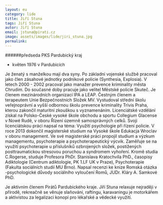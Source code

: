 ```yaml
---
layout: eu
category: lide
title: Jiří Stuna
tags: Jiří Stuna
autor: Jiří Stuna
email: jstuna@pirati.cz
image: assets/images/lide/jiri_stuna.jpg
permalink: 
---
```


######předseda PKS Pardubický kraj

* květen 1976 v Pardubicích

Je ženatý s manželkou mají dva syny. Po základní vojenské službě pracoval jako člen zásahové jednotky podnikové policie (Synthesia, Explosia). V letech 2000 - 2002 pracoval jako manažer prevence kriminality města Chrudim. Do současné doby pracuje jako velitel Městské policie Skuteč. Je členem mezinárodních organizací IPA a LEAP. Čestným členem a terapeutem Unie Bezpečnostních Složek MV. Vystudoval střední školu veřejnoprávní a vyšší odbornou školu prevence kriminality Trivis Praha, kterou zakončil maturitní zkouškou s vyznamenáním. Licenciátské vzdělání získal na Polsko-České vysoké škole obchodu a sportu Collegium Glacense v Nowé Rudě, v oboru Řízení územně samosprávných celků. Svoji licenciátskou práci napsal na téma: Využití psychologie při řízení policie. V roce 2013 dokončil magisterské studium na Vysoké škole Edukacja Wroclav v oboru management. Ve své magisterské práci propojil studium a výzkum managementu, psychoterapie a psychoterapeutický výcvik. Zaměřuje se na využití psychoterapie u příslušníků ozbrojených složek, postižených posttraumatickou stresovou poruchou a syndromem vyhoření.
Kromě studia C.Rogerse, studuje Profesora PhDr. Stanislava Kratochvíla PhD., časopisy Adiktologie (Centrum adiktologie, PK 1.LF UK v Praze), Psychoterapie (Fakulta sociálních studií MU Brno). Napsal recenzi ke knize Romská otázka -psychologické důvody sociálního vyloučení Romů, JUDr. Kláry A. Samkové PhD.

Je aktivním členem Pirátů Pardubického kraje.
Jiří Stuna relaxuje nejraději v přírodě, rekreačně se věnuje slaňování, raftingu, karavaningu je motorkářem a aktivistou za legalizaci konopí pro lékařské a vědecké využití. 
